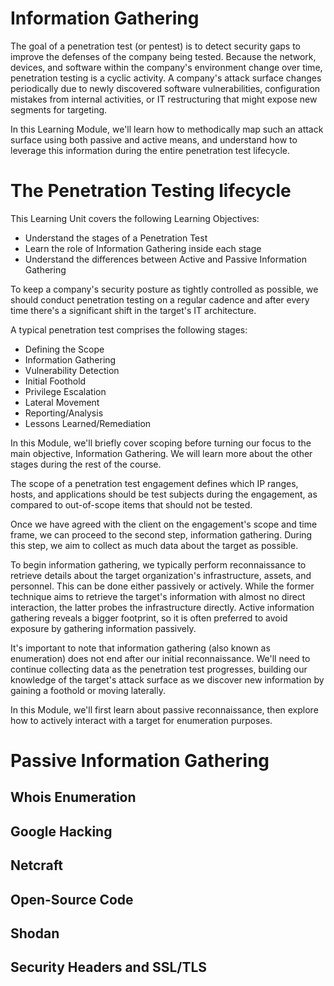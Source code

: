 # Information Gathering

The goal of a penetration test (or pentest) is to detect security gaps to improve the defenses of the company being tested. Because the network, devices, and software within the company's environment change over time, penetration testing is a cyclic activity. A company's attack surface changes periodically due to newly discovered software vulnerabilities, configuration mistakes from internal activities, or IT restructuring that might expose new segments for targeting.

In this Learning Module, we'll learn how to methodically map such an attack surface using both passive and active means, and understand how to leverage this information during the entire penetration test lifecycle.

# The Penetration Testing lifecycle

This Learning Unit covers the following Learning Objectives:

 - Understand the stages of a Penetration Test
 - Learn the role of Information Gathering inside each stage
 - Understand the differences between Active and Passive Information Gathering

To keep a company's security posture as tightly controlled as possible, we should conduct penetration testing on a regular cadence and after every time there's a significant shift in the target's IT architecture.

A typical penetration test comprises the following stages:

- Defining the Scope
- Information Gathering
- Vulnerability Detection
- Initial Foothold
- Privilege Escalation
- Lateral Movement
- Reporting/Analysis
- Lessons Learned/Remediation

In this Module, we'll briefly cover scoping before turning our focus to the main objective, Information Gathering. We will learn more about the other stages during the rest of the course.

The scope of a penetration test engagement defines which IP ranges, hosts, and applications should be test subjects during the engagement, as compared to out-of-scope items that should not be tested.

Once we have agreed with the client on the engagement's scope and time frame, we can proceed to the second step, information gathering. During this step, we aim to collect as much data about the target as possible.

To begin information gathering, we typically perform reconnaissance to retrieve details about the target organization's infrastructure, assets, and personnel. This can be done either passively or actively. While the former technique aims to retrieve the target's information with almost no direct interaction, the latter probes the infrastructure directly. Active information gathering reveals a bigger footprint, so it is often preferred to avoid exposure by gathering information passively.

It's important to note that information gathering (also known as enumeration) does not end after our initial reconnaissance. We'll need to continue collecting data as the penetration test progresses, building our knowledge of the target's attack surface as we discover new information by gaining a foothold or moving laterally.

In this Module, we'll first learn about passive reconnaissance, then explore how to actively interact with a target for enumeration purposes.

# Passive Information Gathering

## Whois Enumeration

## Google Hacking

## Netcraft

## Open-Source Code

## Shodan

## Security Headers and SSL/TLS

